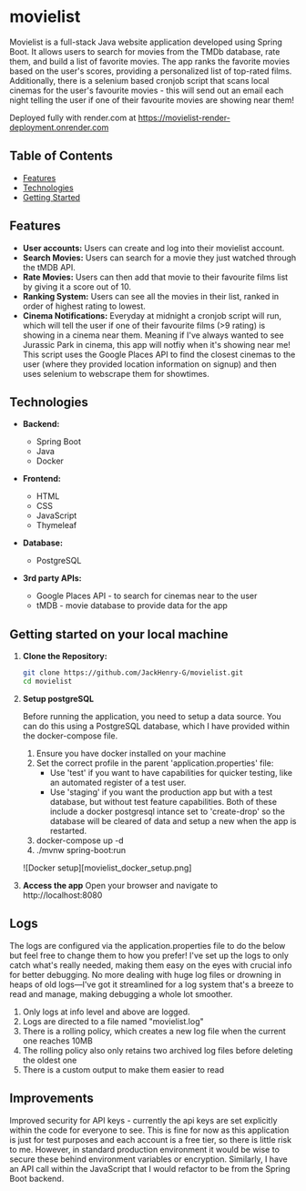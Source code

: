 # movielist

Movielist is a full-stack Java website application developed using Spring Boot. It allows users to search for movies from the TMDb database, rate them, and build a list of favorite movies. The app ranks the favorite movies based on the user's scores, providing a personalized list of top-rated films. Additionally, there is a selenium based cronjob script that scans local cinemas for the user's favourite movies - this will send out an email each night telling the user if one of their favourite movies are showing near them!

Deployed fully with render.com at https://movielist-render-deployment.onrender.com

## Table of Contents

- [Features](#features)
- [Technologies](#technologies)
- [Getting Started](#getting-started)

## Features

- **User accounts:** Users can create and log into their movielist account.
- **Search Movies:** Users can search for a movie they just watched through the tMDB API.
- **Rate Movies:** Users can then add that movie to their favourite films list by giving it a score out of 10.
- **Ranking System:** Users can see all the movies in their list, ranked in order of highest rating to lowest.
- **Cinema Notifications:** Everyday at midnight a cronjob script will run, which will tell the user if one of their favourite films (>9 rating) is showing in a cinema near them. Meaning if I've always wanted to see Jurassic Park in cinema, this app will notfiy when it's showing near me! This script uses the Google Places API to find the closest cinemas to the user (where they provided location information on signup) and then uses selenium to webscrape them for showtimes. 

## Technologies

- **Backend:**

  - Spring Boot
  - Java
  - Docker

- **Frontend:**

  - HTML
  - CSS
  - JavaScript
  - Thymeleaf

- **Database:**

  - PostgreSQL

- **3rd party APIs:**

  - Google Places API - to search for cinemas near to the user
  - tMDB - movie database to provide data for the app

## Getting started on your local machine

1. **Clone the Repository:**
   ```bash
   git clone https://github.com/JackHenry-G/movielist.git
   cd movielist
   ```
2. **Setup postgreSQL**

   Before running the application, you need to setup a data source. You can do this using a PostgreSQL database, which I have provided within the docker-compose file.

   1. Ensure you have docker installed on your machine
   2. Set the correct profile in the parent 'application.properties' file:
      - Use 'test' if you want to have capabilities for quicker testing, like an automated register of a test user.
      - Use 'staging' if you want the production app but with a test database, but without test feature capabilities.
        Both of these include a docker postgresql intance set to 'create-drop' so the database will be cleared of data and setup a new when the app is restarted.
   3. docker-compose up -d
   4. ./mvnw spring-boot:run

   ![Docker setup][movielist_docker_setup.png]

3. **Access the app**
   Open your browser and navigate to http://localhost:8080

## Logs

The logs are configured via the application.properties file to do the below but feel free to change them to how you prefer!
I've set up the logs to only catch what's really needed, making them easy on the eyes with crucial info for better debugging. No more dealing with huge log files or drowning in heaps of old logs—I've got it streamlined for a log system that's a breeze to read and manage, making debugging a whole lot smoother.

1. Only logs at info level and above are logged.
2. Logs are directed to a file named "movielist.log"
3. There is a rolling policy, which creates a new log file when the current one reaches 10MB
4. The rolling policy also only retains two archived log files before deleting the oldest one
5. There is a custom output to make them easier to read

## Improvements

Improved security for API keys - currently the api keys are set explicitly within the code for everyone to see. This is fine for now as this application is just for test purposes and each account is a free tier, so there is little risk to me. However, in standard production environment it would be wise to secure these behind environment variables or encryption. Similarly, I have an API call within the JavaScript that I would refactor to be from the Spring Boot backend.
